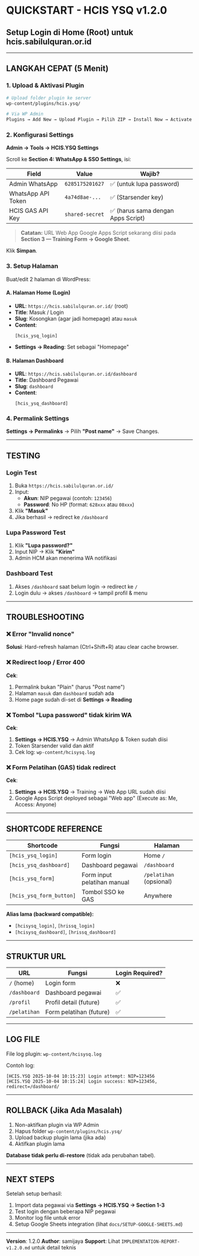 # QUICKSTART - HCIS YSQ v1.2.0

## Setup Login di Home (Root) untuk hcis.sabilulquran.or.id

---

## LANGKAH CEPAT (5 Menit)

### 1. Upload & Aktivasi Plugin

```bash
# Upload folder plugin ke server
wp-content/plugins/hcis.ysq/

# Via WP Admin
Plugins → Add New → Upload Plugin → Pilih ZIP → Install Now → Activate
```

### 2. Konfigurasi Settings

**Admin → Tools → HCIS.YSQ Settings**

Scroll ke **Section 4: WhatsApp & SSO Settings**, isi:

| Field | Value | Wajib? |
|-------|-------|--------|
| Admin WhatsApp | `6285175201627` | ✅ (untuk lupa password) |
| WhatsApp API Token | `4a74d8ae-...` | ✅ (Starsender key) |
| HCIS GAS API Key | `shared-secret` | ✅ (harus sama dengan Apps Script) |

> **Catatan:** URL Web App Google Apps Script sekarang diisi pada **Section 3 &mdash; Training Form → Google Sheet**.

Klik **Simpan**.

### 3. Setup Halaman

Buat/edit 2 halaman di WordPress:

#### A. Halaman Home (Login)
- **URL**: `https://hcis.sabilulquran.or.id/` (root)
- **Title**: Masuk / Login
- **Slug**: Kosongkan (agar jadi homepage) atau `masuk`
- **Content**:
  ```
  [hcis_ysq_login]
  ```
- **Settings → Reading**: Set sebagai "Homepage"

#### B. Halaman Dashboard
- **URL**: `https://hcis.sabilulquran.or.id/dashboard`
- **Title**: Dashboard Pegawai
- **Slug**: `dashboard`
- **Content**:
  ```
  [hcis_ysq_dashboard]
  ```

### 4. Permalink Settings

**Settings → Permalinks** → Pilih **"Post name"** → Save Changes.

---

## TESTING

### Login Test
1. Buka `https://hcis.sabilulquran.or.id/`
2. Input:
   - **Akun**: NIP pegawai (contoh: `123456`)
   - **Password**: No HP (format: `628xxx` atau `08xxx`)
3. Klik **"Masuk"**
4. Jika berhasil → redirect ke `/dashboard`

### Lupa Password Test
1. Klik **"Lupa password?"**
2. Input NIP → Klik **"Kirim"**
3. Admin HCM akan menerima WA notifikasi

### Dashboard Test
1. Akses `/dashboard` saat belum login → redirect ke `/`
2. Login dulu → akses `/dashboard` → tampil profil & menu

---

## TROUBLESHOOTING

### ❌ Error "Invalid nonce"
**Solusi**: Hard-refresh halaman (Ctrl+Shift+R) atau clear cache browser.

### ❌ Redirect loop / Error 400
**Cek**:
1. Permalink bukan "Plain" (harus "Post name")
2. Halaman `masuk` dan `dashboard` sudah ada
3. Home page sudah di-set di **Settings → Reading**

### ❌ Tombol "Lupa password" tidak kirim WA
**Cek**:
1. **Settings → HCIS.YSQ** → Admin WhatsApp & Token sudah diisi
2. Token Starsender valid dan aktif
3. Cek log: `wp-content/hcisysq.log`

### ❌ Form Pelatihan (GAS) tidak redirect
**Cek**:
1. **Settings → HCIS.YSQ** → Training → Web App URL sudah diisi
2. Google Apps Script deployed sebagai "Web app" (Execute as: Me, Access: Anyone)

---

## SHORTCODE REFERENCE

| Shortcode | Fungsi | Halaman |
|-----------|--------|---------|
| `[hcis_ysq_login]` | Form login | Home `/` |
| `[hcis_ysq_dashboard]` | Dashboard pegawai | `/dashboard` |
| `[hcis_ysq_form]` | Form input pelatihan manual | `/pelatihan` (opsional) |
| `[hcis_ysq_form_button]` | Tombol SSO ke GAS | Anywhere |

**Alias lama (backward compatible):**
- `[hcisysq_login]`, `[hrissq_login]`
- `[hcisysq_dashboard]`, `[hrissq_dashboard]`

---

## STRUKTUR URL

| URL | Fungsi | Login Required? |
|-----|--------|-----------------|
| `/` (home) | Login form | ❌ |
| `/dashboard` | Dashboard pegawai | ✅ |
| `/profil` | Profil detail (future) | ✅ |
| `/pelatihan` | Form pelatihan (future) | ✅ |

---

## LOG FILE

File log plugin: `wp-content/hcisysq.log`

Contoh log:
```
[HCIS.YSQ 2025-10-04 10:15:23] Login attempt: NIP=123456
[HCIS.YSQ 2025-10-04 10:15:24] Login success: NIP=123456, redirect=/dashboard/
```

---

## ROLLBACK (Jika Ada Masalah)

1. Non-aktifkan plugin via WP Admin
2. Hapus folder `wp-content/plugins/hcis.ysq/`
3. Upload backup plugin lama (jika ada)
4. Aktifkan plugin lama

**Database tidak perlu di-restore** (tidak ada perubahan tabel).

---

## NEXT STEPS

Setelah setup berhasil:
1. Import data pegawai via **Settings → HCIS.YSQ → Section 1-3**
2. Test login dengan beberapa NIP pegawai
3. Monitor log file untuk error
4. Setup Google Sheets integration (lihat `docs/SETUP-GOOGLE-SHEETS.md`)

---

**Version**: 1.2.0
**Author**: samijaya
**Support**: Lihat `IMPLEMENTATION-REPORT-v1.2.0.md` untuk detail teknis
